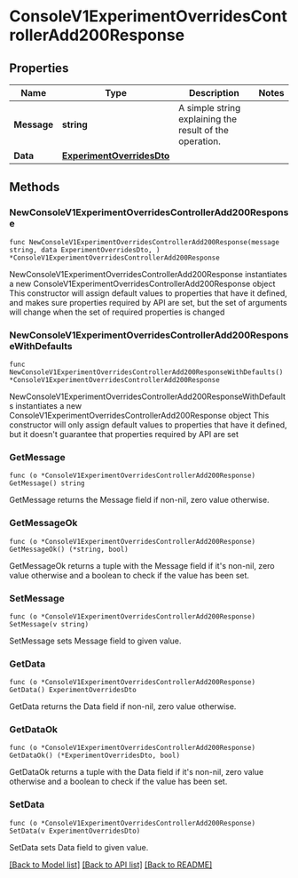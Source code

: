# ConsoleV1ExperimentOverridesControllerAdd200Response

## Properties

Name | Type | Description | Notes
------------ | ------------- | ------------- | -------------
**Message** | **string** | A simple string explaining the result of the operation. | 
**Data** | [**ExperimentOverridesDto**](ExperimentOverridesDto.md) |  | 

## Methods

### NewConsoleV1ExperimentOverridesControllerAdd200Response

`func NewConsoleV1ExperimentOverridesControllerAdd200Response(message string, data ExperimentOverridesDto, ) *ConsoleV1ExperimentOverridesControllerAdd200Response`

NewConsoleV1ExperimentOverridesControllerAdd200Response instantiates a new ConsoleV1ExperimentOverridesControllerAdd200Response object
This constructor will assign default values to properties that have it defined,
and makes sure properties required by API are set, but the set of arguments
will change when the set of required properties is changed

### NewConsoleV1ExperimentOverridesControllerAdd200ResponseWithDefaults

`func NewConsoleV1ExperimentOverridesControllerAdd200ResponseWithDefaults() *ConsoleV1ExperimentOverridesControllerAdd200Response`

NewConsoleV1ExperimentOverridesControllerAdd200ResponseWithDefaults instantiates a new ConsoleV1ExperimentOverridesControllerAdd200Response object
This constructor will only assign default values to properties that have it defined,
but it doesn't guarantee that properties required by API are set

### GetMessage

`func (o *ConsoleV1ExperimentOverridesControllerAdd200Response) GetMessage() string`

GetMessage returns the Message field if non-nil, zero value otherwise.

### GetMessageOk

`func (o *ConsoleV1ExperimentOverridesControllerAdd200Response) GetMessageOk() (*string, bool)`

GetMessageOk returns a tuple with the Message field if it's non-nil, zero value otherwise
and a boolean to check if the value has been set.

### SetMessage

`func (o *ConsoleV1ExperimentOverridesControllerAdd200Response) SetMessage(v string)`

SetMessage sets Message field to given value.


### GetData

`func (o *ConsoleV1ExperimentOverridesControllerAdd200Response) GetData() ExperimentOverridesDto`

GetData returns the Data field if non-nil, zero value otherwise.

### GetDataOk

`func (o *ConsoleV1ExperimentOverridesControllerAdd200Response) GetDataOk() (*ExperimentOverridesDto, bool)`

GetDataOk returns a tuple with the Data field if it's non-nil, zero value otherwise
and a boolean to check if the value has been set.

### SetData

`func (o *ConsoleV1ExperimentOverridesControllerAdd200Response) SetData(v ExperimentOverridesDto)`

SetData sets Data field to given value.



[[Back to Model list]](../README.md#documentation-for-models) [[Back to API list]](../README.md#documentation-for-api-endpoints) [[Back to README]](../README.md)


